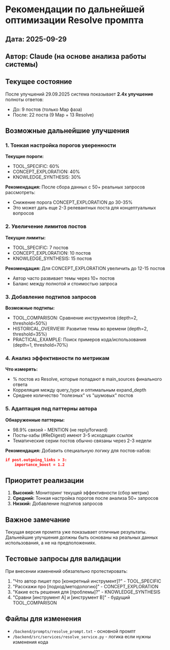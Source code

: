 # Рекомендации по дальнейшей оптимизации Resolve промпта

## Дата: 2025-09-29
## Автор: Claude (на основе анализа работы системы)

## Текущее состояние
После улучшений 29.09.2025 система показывает **2.4x улучшение** полноты ответов:
- До: 9 постов (только Map фаза)
- После: 22 поста (9 Map + 13 Resolve)

## Возможные дальнейшие улучшения

### 1. Тонкая настройка порогов уверенности

**Текущие пороги:**
- TOOL_SPECIFIC: 60%
- CONCEPT_EXPLORATION: 40%
- KNOWLEDGE_SYNTHESIS: 30%

**Рекомендация:** После сбора данных с 50+ реальных запросов рассмотреть:
- Снижение порога CONCEPT_EXPLORATION до 30-35%
- Это может дать еще 2-3 релевантных поста для концептуальных вопросов

### 2. Увеличение лимитов постов

**Текущие лимиты:**
- TOOL_SPECIFIC: 7 постов
- CONCEPT_EXPLORATION: 10 постов
- KNOWLEDGE_SYNTHESIS: 15 постов

**Рекомендация:** Для CONCEPT_EXPLORATION увеличить до 12-15 постов
- Автор часто развивает темы через 10+ постов
- Баланс между полнотой и стоимостью запроса

### 3. Добавление подтипов запросов

**Возможные подтипы:**
- TOOL_COMPARISON: Сравнение инструментов (depth=2, threshold=50%)
- HISTORICAL_OVERVIEW: Развитие темы во времени (depth=2, threshold=35%)
- PRACTICAL_EXAMPLE: Поиск примеров кода/использования (depth=1, threshold=70%)

### 4. Анализ эффективности по метрикам

**Что измерять:**
- % постов из Resolve, которые попадают в main_sources финального ответа
- Корреляция между query_type и оптимальным expand_depth
- Среднее количество "полезных" vs "шумовых" постов

### 5. Адаптация под паттерны автора

**Обнаруженные паттерны:**
- 98.9% связей - MENTION (не reply/forward)
- Посты-хабы (#ReDigest) имеют 3-5 исходящих ссылок
- Тематические серии постов обычно связаны через 2-3 недели

**Рекомендация:** Добавить специальную логику для постов-хабов:
```json
if post.outgoing_links > 3:
    importance_boost = 1.2
```

## Приоритет реализации

1. **Высокий:** Мониторинг текущей эффективности (сбор метрик)
2. **Средний:** Тонкая настройка порогов после анализа 50+ запросов
3. **Низкий:** Добавление подтипов запросов

## Важное замечание

Текущая версия промпта уже показывает отличные результаты. Дальнейшие улучшения должны быть основаны на реальных данных использования, а не на предположениях.

## Тестовые запросы для валидации

При внесении изменений обязательно протестировать:
1. "Что автор пишет про [конкретный инструмент]?" - TOOL_SPECIFIC
2. "Расскажи про [подход/методологию]" - CONCEPT_EXPLORATION
3. "Какие есть решения для [проблемы]?" - KNOWLEDGE_SYNTHESIS
4. "Сравни [инструмент A] и [инструмент B]" - будущий TOOL_COMPARISON

## Файлы для изменения

- `/backend/prompts/resolve_prompt.txt` - основной промпт
- `/backend/src/services/resolve_service.py` - логика если нужны изменения кода
